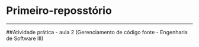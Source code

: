 # Primeiro-reposstório
---
##Atividade prática - aula 2 (Gerenciamento de código fonte - Engenharia de Software III)
